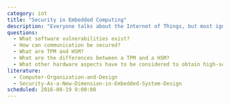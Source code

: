```yaml
---
category: iot
title: "Security in Embedded Computing"
description: "Everyone talks about the Internet of Things, but most ignore the security implications. This talk discusses the problems and techniques to securely run software on embedded devices."
questions:
  - What software vulnerabilities exist?
  - How can communication be secured?
  - What are TPM and HSM?
  - What are the differences between a TPM and a HSM?
  - What other hardware aspects have to be considered to obtain high-security?
literature:
  - Computer-Organization-and-Design
  - Security-As-a-New-Dimension-in-Embedded-System-Design
scheduled: 2016-08-19 9:00:00
---
```

